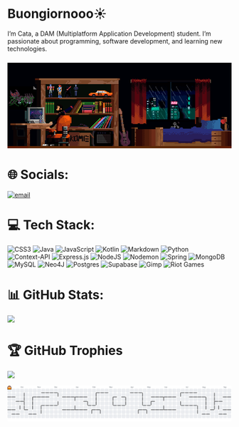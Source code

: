 # Buongiornooo☀️
I’m Cata, a DAM (Multiplatform Application Development) student.
I’m passionate about programming, software development, and learning new technologies.
###
![Mi gif](https://raw.githubusercontent.com/CataGenovese/CataGenovese/main/assets/github.gif)


# 🌐 Socials:
[![email](https://img.shields.io/badge/Email-D14836?logo=gmail&logoColor=white)](mailto:catagenovesee@gmail.com) 

# 💻 Tech Stack:
![CSS3](https://img.shields.io/badge/css3-%231572B6.svg?style=for-the-badge&logo=css3&logoColor=white) ![Java](https://img.shields.io/badge/java-%23ED8B00.svg?style=for-the-badge&logo=openjdk&logoColor=white) ![JavaScript](https://img.shields.io/badge/javascript-%23323330.svg?style=for-the-badge&logo=javascript&logoColor=%23F7DF1E) ![Kotlin](https://img.shields.io/badge/kotlin-%237F52FF.svg?style=for-the-badge&logo=kotlin&logoColor=white) ![Markdown](https://img.shields.io/badge/markdown-%23000000.svg?style=for-the-badge&logo=markdown&logoColor=white) ![Python](https://img.shields.io/badge/python-3670A0?style=for-the-badge&logo=python&logoColor=ffdd54) ![Context-API](https://img.shields.io/badge/Context--Api-000000?style=for-the-badge&logo=react) ![Express.js](https://img.shields.io/badge/express.js-%23404d59.svg?style=for-the-badge&logo=express&logoColor=%2361DAFB) ![NodeJS](https://img.shields.io/badge/node.js-6DA55F?style=for-the-badge&logo=node.js&logoColor=white) ![Nodemon](https://img.shields.io/badge/NODEMON-%23323330.svg?style=for-the-badge&logo=nodemon&logoColor=%BBDEAD) ![Spring](https://img.shields.io/badge/spring-%236DB33F.svg?style=for-the-badge&logo=spring&logoColor=white) ![MongoDB](https://img.shields.io/badge/MongoDB-%234ea94b.svg?style=for-the-badge&logo=mongodb&logoColor=white) ![MySQL](https://img.shields.io/badge/mysql-4479A1.svg?style=for-the-badge&logo=mysql&logoColor=white) ![Neo4J](https://img.shields.io/badge/Neo4j-008CC1?style=for-the-badge&logo=neo4j&logoColor=white) ![Postgres](https://img.shields.io/badge/postgres-%23316192.svg?style=for-the-badge&logo=postgresql&logoColor=white) ![Supabase](https://img.shields.io/badge/Supabase-3ECF8E?style=for-the-badge&logo=supabase&logoColor=white) ![Gimp](https://img.shields.io/badge/Gimp-657D8B?style=for-the-badge&logo=gimp&logoColor=FFFFFF) ![Riot Games](https://img.shields.io/badge/riotgames-D32936.svg?style=for-the-badge&logo=riotgames&logoColor=white)
# 📊 GitHub Stats:

![](https://nirzak-streak-stats.vercel.app/?user=Catagenovese&theme=dark&hide_border=true)<br/>

# 🏆 GitHub Trophies
![](https://github-profile-trophy.vercel.app/?username=Catagenovese&theme=radical&no-frame=true&no-bg=false&margin-w=4)



<picture>
  <source media="(prefers-color-scheme: dark)" srcset="https://raw.githubusercontent.com/CataGenovese/CataGenovese/output/pacman-contribution-graph-dark.svg">
  <source media="(prefers-color-scheme: light)" srcset="https://raw.githubusercontent.com/CataGenovese/CataGenovese/output/pacman-contribution-graph.svg">
  <img alt="pacman contribution graph" src="https://raw.githubusercontent.com/CataGenovese/CataGenovese/output/pacman-contribution-graph.svg">
</picture>








